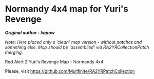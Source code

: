 # Normandy 4x4 map for Yuri's Revenge

***Original author - kapow***

*Note: Here placed only a 'clean' map version - without patches and something else. Map should be 'assemblied' via RA2YRCollectionPatch merging.*

Red Alert 2 Yuri's Revenge Map - Normandy 4x4

Please, visit https://github.com/Multfinite/RA2YRPatchCollection
